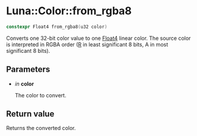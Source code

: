 # Luna::Color::from_rgba8

```c++
constexpr Float4 from_rgba8(u32 color)
```

Converts one 32-bit color value to one [Float4](struct_luna_1_1_float4.md) linear color. The source color is interpreted in RGBA order ([R](struct_luna_1_1_r.md) in least significant 8 bits, A in most significant 8 bits). 



## Parameters
* *in* **color**

    The color to convert. 

## Return value
Returns the converted color. 

